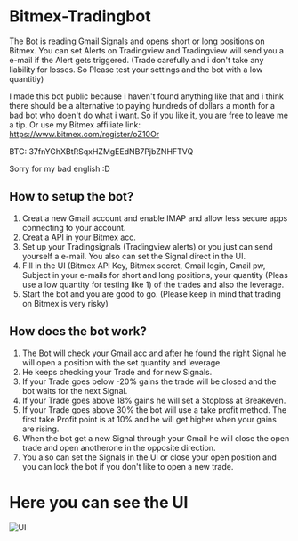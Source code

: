 # Bitmex-Tradingbot
The Bot is reading Gmail Signals and opens short or long positions on Bitmex.
You can set Alerts on Tradingview and Tradingview will send you a e-mail if the Alert gets triggered.
(Trade carefully and i don't take any liability for losses. So Please test your settings and the bot with a low quantitiy)

I made this bot public because i haven't found anything like that and i think there should be a alternative to paying hundreds of dollars a month for a bad bot who doen't do what i want.
So if you like it, you are free to leave me a tip. Or use my Bitmex affiliate link: https://www.bitmex.com/register/oZ10Or

BTC: 37fnYGhXBtRSqxHZMgEEdNB7PjbZNHFTVQ

Sorry for my bad english :D

## How to setup the bot?
1. Creat a new Gmail account and enable IMAP and allow less secure apps connecting to your account.
2. Creat a API in your Bitmex acc.
3. Set up your Tradingsignals (Tradingview alerts) or you just can send yourself a e-mail. You also can set the Signal direct in the UI.
4. Fill in the UI (Bitmex API Key, Bitmex secret, Gmail login, Gmail pw, Subject in your e-mails for short and long positions, your quantity (Pleas use a low quantity for testing like 1) of the trades and also the leverage.
5. Start the bot and you are good to go. (Please keep in mind that trading on Bitmex is very risky)

## How does the bot work?
1. The Bot will check your Gmail acc and after he found the right Signal he will open a position with the set quantity and leverage.
2. He keeps checking your Trade and for new Signals.
3. If your Trade goes below -20% gains the trade will be closed and the bot waits for the next Signal.
4. If your Trade goes above 18% gains he will set a Stoploss at Breakeven.
5. If your Trade goes above 30% the bot will use a take profit method. The first take Profit point is at 10% and he will get higher when your gains are rising.
6. When the bot get a new Signal through your Gmail he will close the open trade and open anotherone in the opposite direction.
7. You also can set the Signals in the UI or close your open position and you can lock the bot if you don't like to open a new trade.

# Here you can see the UI 
![UI](https://user-images.githubusercontent.com/42267648/56431383-c84dc800-62c9-11e9-83dd-dd7a4d21591d.JPG)
